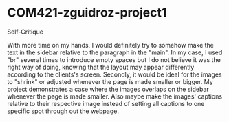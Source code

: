 # COM421-zguidroz-project1
Self-Critique

With more time on my hands, I would definitely try to somehow make the text in the sidebar relative to the paragraph in the "main". In my case, I used "br" several times to introduce empty spaces but I do not believe it was the right way of doing, knowing that the layout may appear differently according to the clients's screen. Secondly, it would be ideal for the images to "shrink" or adjusted whenever the page is made smaller or bigger. My project demonstrates a case where the images overlaps on the sidebar whenever the page is made smaller. Also maybe make the images' captions relative to their respective image instead of setting all captions to one specific spot through out the webpage.
